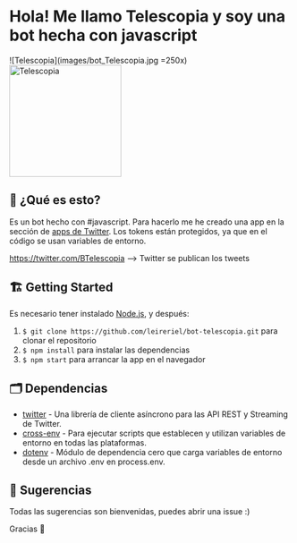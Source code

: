 # Hola! Me llamo Telescopia y soy una bot hecha con javascript

![Telescopia](images/bot_Telescopia.jpg =250x)
<img src="images/bot_Telescopia.jpg =250x" alt="Telescopia" width="200"/>

## 🤖 ¿Qué es esto?
Es un bot hecho con #javascript. Para hacerlo me he creado una app en la sección de [apps de Twitter](https://developer.twitter.com/). Los tokens están protegidos, ya que en el código se usan variables de entorno.

https://twitter.com/BTelescopia --> Twitter se publican los tweets

## 🏗 Getting Started
Es necesario tener instalado [Node.js](https://nodejs.org/), y después:
1. `$ git clone https://github.com/leireriel/bot-telescopia.git` para clonar el repositorio
2. `$ npm install` para instalar las dependencias
3. `$ npm start` para arrancar la app en el navegador

## 🗂 Dependencias
* [twitter](https://www.npmjs.com/package/twitter) - Una librería de cliente asíncrono para las API REST y Streaming de Twitter.
* [cross-env](https://www.npmjs.com/package/cross-env) - Para ejecutar scripts que establecen y utilizan variables de entorno en todas las plataformas.
* [dotenv](https://www.npmjs.com/package/dotenv) - Módulo de dependencia cero que carga variables de entorno desde un archivo .env en process.env.

## 🙌 Sugerencias
Todas las sugerencias son bienvenidas, puedes abrir una issue :)

Gracias 💙
